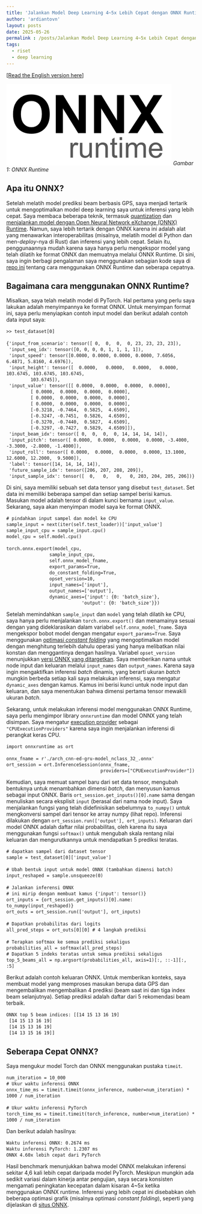 ```yaml
---
title: 'Jalankan Model Deep Learning 4~5x Lebih Cepat dengan ONNX Runtime'
author: 'ardiantovn'
layout: posts
date: 2025-05-26
permalink : /posts/Jalankan Model Deep Learning 4~5x Lebih Cepat dengan ONNX Runtime
tags:
  - riset
  - deep learning
---
```


[[Read the English version here](https://medium.com/@ardiantovn/run-the-deep-learning-model-4-5x-faster-with-onnx-runtime-760db96cabdb)]

![ONNX Runtime](../images/20250712_onnx_runtime.png)
*Gambar 1: ONNX Runtime*

## Apa itu ONNX?

Setelah melatih model prediksi beam berbasis GPS, saya menjadi tertarik untuk mengoptimalkan model deep learning saya untuk inferensi yang lebih cepat. Saya membaca beberapa teknik, termasuk [quantization](https://huggingface.co/docs/optimum/concept_guides/quantization) dan [menjalankan model dengan Open Neural Network eXchange (ONNX) Runtime](https://youtu.be/M4o4YRVba4o). Namun, saya lebih tertarik dengan ONNX karena ini adalah alat yang menawarkan interoperabilitas (misalnya, melatih model di Python dan men-*deploy*-nya di Rust) dan inferensi yang lebih cepat. Selain itu, penggunaannya mudah karena saya hanya perlu mengekspor model yang telah dilatih ke format ONNX dan memuatnya melalui ONNX Runtime. Di sini, saya ingin berbagi pengalaman saya menggunakan sebagian kode saya di [repo ini](https://github.com/ardiantovn/gpsbeam) tentang cara menggunakan ONNX Runtime dan seberapa cepatnya.

## Bagaimana cara menggunakan ONNX Runtime?

Misalkan, saya telah melatih model di PyTorch. Hal pertama yang perlu saya lakukan adalah menyimpannya ke format ONNX. Untuk menyimpan format ini, saya perlu menyiapkan contoh input model dan berikut adalah contoh data input saya:

```
>> test_dataset[0]

{'input_from_scenario': tensor([ 0,  0,  0,  0, 23, 23, 23, 23]),
 'input_seq_idx': tensor([0, 0, 0, 0, 1, 1, 1, 1]),
 'input_speed': tensor([0.0000, 0.0000, 0.0000, 0.0000, 7.6056, 6.4871, 5.8160, 4.6976]),
 'input_height': tensor([  0.0000,   0.0000,   0.0000,   0.0000, 103.6745, 103.6745, 103.6745,
         103.6745]),
 'input_value': tensor([[ 0.0000,  0.0000,  0.0000,  0.0000],
         [ 0.0000,  0.0000,  0.0000,  0.0000],
         [ 0.0000,  0.0000,  0.0000,  0.0000],
         [ 0.0000,  0.0000,  0.0000,  0.0000],
         [-0.3218, -0.7464,  0.5825,  4.6509],
         [-0.3247, -0.7451,  0.5826,  4.6509],
         [-0.3270, -0.7440,  0.5827,  4.6509],
         [-0.3297, -0.7427,  0.5829,  4.6509]]),
 'input_beam_idx': tensor([ 0,  0,  0,  0, 14, 14, 14, 14]),
 'input_pitch': tensor([ 0.0000,  0.0000,  0.0000,  0.0000, -3.4000, -3.3000, -2.8000, -1.4000]),
 'input_roll': tensor([ 0.0000,  0.0000,  0.0000,  0.0000, 13.1000, 12.6000, 12.2000,  9.5000]),
 'label': tensor([14, 14, 14, 14]),
 'future_sample_idx': tensor([206, 207, 208, 209]),
 'input_sample_idx': tensor([  0,   0,   0,   0, 203, 204, 205, 206])}
```

Di sini, saya memiliki sebuah set data tensor yang disebut `test_dataset`. Set data ini memiliki beberapa sampel dan setiap sampel berisi kamus. Masukan model adalah tensor di dalam kunci bernama `input_value`. Sekarang, saya akan menyimpan model saya ke format ONNX.

```
# pindahkan input sampel dan model ke CPU
sample_input = next(iter(self.test_loader))['input_value']
sample_input_cpu = sample_input.cpu()
model_cpu = self.model.cpu()

torch.onnx.export(model_cpu, 
                sample_input_cpu, 
                self.onnx_model_fname,
                export_params=True,
                do_constant_folding=True,
                opset_version=10,
                input_names=['input'],
                output_names=['output'],
                dynamic_axes={'input': {0: 'batch_size'},
                            'output': {0: 'batch_size'}})
```

Setelah memindahkan `sample_input` dan `model` yang telah dilatih ke CPU, saya hanya perlu menjalankan `torch.onnx.export()` dan menamainya sesuai dengan yang dideklarasikan dalam variabel `self.onnx_model_fname`. Saya mengekspor bobot model dengan mengatur `export_params=True`. Saya menggunakan [optimasi *constant folding*](https://www.geeksforgeeks.org/constant-folding/) yang mengoptimalkan model dengan menghitung terlebih dahulu operasi yang hanya melibatkan nilai konstan dan menggantinya dengan hasilnya. Variabel `opset_version` menunjukkan [versi ONNX yang ditargetkan](https://onnx.ai/sklearn-onnx/auto_tutorial/plot_cbegin_opset.html). Saya memberikan nama untuk node input dan keluaran melalui `input_names` dan `output_names`. Karena saya ingin mengaktifkan inferensi *batch* dinamis, yang berarti ukuran *batch* mungkin berbeda setiap kali saya melakukan inferensi, saya mengatur `dynamic_axes` dengan kamus. Kamus ini berisi kunci untuk node input dan keluaran, dan saya menentukan bahwa dimensi pertama tensor mewakili ukuran *batch*.

Sekarang, untuk melakukan inferensi model menggunakan ONNX Runtime, saya perlu mengimpor library `onnxruntime` dan model ONNX yang telah disimpan. Saya mengatur [execution provider](https://onnxruntime.ai/docs/execution-providers/) sebagai `"CPUExecutionProviders"` karena saya ingin menjalankan inferensi di perangkat keras CPU.

```
import onnxruntime as ort

onnx_fname = r'./arch_cnn-ed-gru-model_nclass_32_.onnx'
ort_session = ort.InferenceSession(onnx_fname,
                                   providers=["CPUExecutionProvider"])
```

Kemudian, saya memuat sampel baru dari set data tensor, mengubah bentuknya untuk menambahkan dimensi *batch*, dan menyusun kamus sebagai input ONNX. Baris `ort_session.get_inputs()[0].name` sama dengan menuliskan secara eksplisit `input` (berasal dari nama node input). Saya menjalankan fungsi yang telah didefinisikan sebelumnya `to_numpy()` untuk mengkonversi sampel dari tensor ke array numpy (lihat repo). Inferensi dilakukan dengan `ort_session.run(['output'], ort_inputs)`. Keluaran dari model ONNX adalah daftar nilai probabilitas, oleh karena itu saya menggunakan fungsi `softmax()` untuk mengubah skala rentang nilai keluaran dan mengurutkannya untuk mendapatkan 5 prediksi teratas.

```
# dapatkan sampel dari dataset tensor
sample = test_dataset[0]['input_value']

# Ubah bentuk input untuk model ONNX (tambahkan dimensi batch)
input_reshaped = sample.unsqueeze(0)

# Jalankan inferensi ONNX
# ini mirip dengan membuat kamus {'input': tensor()}
ort_inputs = {ort_session.get_inputs()[0].name: to_numpy(input_reshaped)}
ort_outs = ort_session.run(['output'], ort_inputs)

# Dapatkan probabilitas dari logits
all_pred_steps = ort_outs[0][0] # 4 langkah prediksi

# Terapkan softmax ke semua prediksi sekaligus
probabilities_all = softmax(all_pred_steps)
# Dapatkan 5 indeks teratas untuk semua prediksi sekaligus
top_5_beams_all = np.argsort(probabilities_all, axis=1)[:, ::-1][:, :5]
```

Berikut adalah contoh keluaran ONNX. Untuk memberikan konteks, saya membuat model yang memproses masukan berupa data GPS dan mengembalikan mengembalikan 4 prediksi (beam saat ini dan tiga index beam selanjutnya). Setiap prediksi adalah daftar dari 5 rekomendasi beam terbaik.

```
ONNX top 5 beam indices: [[14 15 13 16 19]
 [14 15 13 16 19]
 [14 15 13 16 19]
 [14 13 15 16 19]]
```

## Seberapa Cepat ONNX?

Saya mengukur model Torch dan ONNX menggunakan pustaka `timeit`.

```
num_iteration = 10_000
# Ukur waktu inferensi ONNX
onnx_time_ms = timeit.timeit(onnx_inference, number=num_iteration) * 1000 / num_iteration

# Ukur waktu inferensi PyTorch
torch_time_ms = timeit.timeit(torch_inference, number=num_iteration) * 1000 / num_iteration
```

Dan berikut adalah hasilnya:

```
Waktu inferensi ONNX: 0.2674 ms
Waktu inferensi PyTorch: 1.2307 ms
ONNX 4.60x lebih cepat dari PyTorch
```

Hasil benchmark menunjukkan bahwa model ONNX melakukan inferensi sekitar 4,6 kali lebih cepat daripada model PyTorch. Meskipun mungkin ada sedikit variasi dalam kinerja antar pengujian, saya secara konsisten mengamati peningkatan kecepatan dalam kisaran 4~5x ketika menggunakan ONNX runtime. Inferensi yang lebih cepat ini disebabkan oleh beberapa optimasi grafik (misalnya optimasi *constant folding*), seperti yang dijelaskan di [situs ONNX](https://onnxruntime.ai/docs/performance/model-optimizations/graph-optimizations.html#graph-optimization-levels). 
